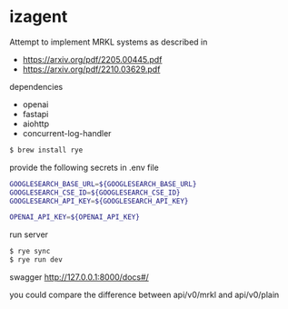 # izagent

Attempt to implement MRKL systems as described in
- https://arxiv.org/pdf/2205.00445.pdf
- https://arxiv.org/pdf/2210.03629.pdf

dependencies
- openai
- fastapi
- aiohttp
- concurrent-log-handler


```bash
$ brew install rye
```

provide the following secrets in .env file
```bash
GOOGLESEARCH_BASE_URL=${GOOGLESEARCH_BASE_URL}
GOOGLESEARCH_CSE_ID=${GOOGLESEARCH_CSE_ID}
GOOGLESEARCH_API_KEY=${GOOGLESEARCH_API_KEY}

OPENAI_API_KEY=${OPENAI_API_KEY}
```

run server

```bash
$ rye sync
$ rye run dev
```

swagger
http://127.0.0.1:8000/docs#/

you could compare the difference between api/v0/mrkl and api/v0/plain 
